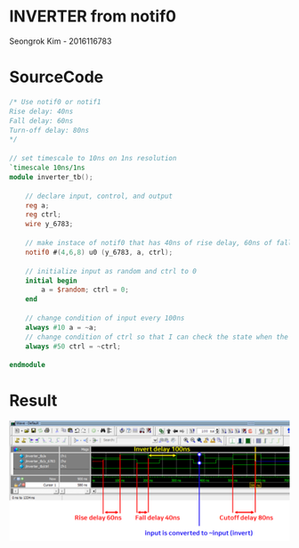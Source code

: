 # INVERTER from notif0

Seongrok Kim - 2016116783

# SourceCode

```verilog
/* Use notif0 or notif1
Rise delay: 40ns
Fall delay: 60ns
Turn-off delay: 80ns
*/

// set timescale to 10ns on 1ns resolution
`timescale 10ns/1ns
module inverter_tb();

	// declare input, control, and output
	reg a;
	reg ctrl;
	wire y_6783;
	
	// make instace of notif0 that has 40ns of rise delay, 60ns of fall delay and 80ns of turnoff delay
	notif0 #(4,6,8) u0 (y_6783, a, ctrl);
	
	// initialize input as random and ctrl to 0
	initial begin
		a = $random; ctrl = 0;
	end
	
	// change condition of input every 100ns
	always #10 a = ~a;
	// change condition of ctrl so that I can check the state when the ctrl is 1
	always #50 ctrl = ~ctrl;
	
endmodule
```

# Result

![INVERTER%20from%20notif0%20b2081d644eaa4b438c0d6319c78bc0bc/Untitled.png](12.png)